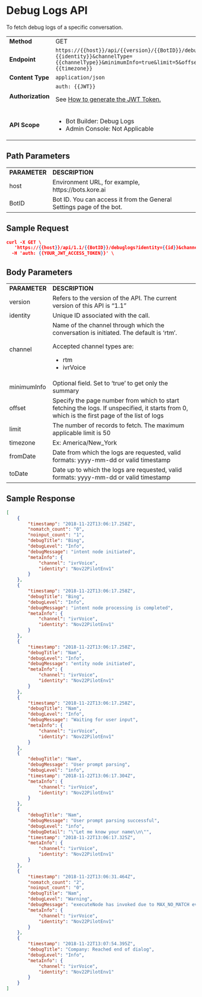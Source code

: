# **Debug Logs API**

To fetch debug logs of a specific conversation.


<table>
  <tr>
   <td><strong>Method</strong>
   </td>
   <td>GET
   </td>
  </tr>
  <tr>
   <td><strong>Endpoint</strong>
   </td>
   <td><code>https://{{host}}/api/{{version}/{{BotID}}/debuglogs?identity={{identity}}&channelType={{channelType}}&minimumInfo=true&limit=5&offset=300&timezone={{timezone}}</code>
   </td>
  </tr>
  <tr>
   <td><strong>Content Type</strong>
   </td>
   <td><code>application/json</code>
   </td>
  </tr>
  <tr>
   <td><strong>Authorization</strong>
   </td>
   <td><code>auth: {{JWT}}</code>
<p>
See <a href="https://developer.kore.ai/docs/bots/api-guide/apis/#Generating_the_JWT_Token">How to generate the JWT Token.</a>
   </td>
  </tr>
  <tr>
   <td><strong>API Scope</strong>
   </td>
   <td>
<ul>

<li>Bot Builder: Debug Logs

<li>Admin Console: Not Applicable
</li>
</ul>
   </td>
  </tr>
</table>

## Path Parameters

<table>
  <tr>
   <td><strong>PARAMETER</strong>
   </td>
   <td><strong>DESCRIPTION</strong>
   </td>
  </tr>
  <tr>
   <td>host
   </td>
   <td>Environment URL, for example, https://bots.kore.ai
   </td>
  </tr>
  <tr>
   <td>BotID
   </td>
   <td>Bot ID. You can access it from the General Settings page of the bot.
   </td>
  </tr>
</table>

## Sample Request


```json
curl -X GET \
   'https://{{host}}/api/1.1/{{BotID}}/debuglogs?identity={{id}}&channelType=ivrVoice&minimumInfo=true&limit=5&offset=300&timezone=America/New_York' \  
  -H 'auth: {{YOUR_JWT_ACCESS_TOKEN}}' \
```



## Body Parameters

<table>
  <tr>
   <td><strong>PARAMETER</strong>
   </td>
   <td><strong>DESCRIPTION</strong>
   </td>
  </tr>
  <tr>
   <td>version
   </td>
   <td>Refers to the version of the API. The current version of this API is “1.1”
   </td>
  </tr>
  <tr>
   <td>identity
   </td>
   <td>Unique ID associated with the call.
   </td>
  </tr>
  <tr>
   <td>channel
   </td>
   <td>Name of the channel through which the conversation is initiated. The default is ‘rtm’.
<p>
Accepted channel types are:
<ul>

<li>rtm

<li>ivrVoice
</li>
</ul>
   </td>
  </tr>
  <tr>
   <td>minimumInfo
   </td>
   <td>Optional field. Set to ‘true’ to get only the summary
   </td>
  </tr>
  <tr>
   <td>offset
   </td>
   <td>Specify the page number from which to start fetching the logs. If unspecified, it starts from 0, which is the first page of the list of logs
   </td>
  </tr>
  <tr>
   <td>limit
   </td>
   <td>The number of records to fetch. The maximum applicable limit is 50
   </td>
  </tr>
  <tr>
   <td>timezone
   </td>
   <td>Ex: America/New_York
   </td>
  </tr>
  <tr>
   <td>fromDate
   </td>
   <td>Date from which the logs are requested, valid formats: yyyy-mm-dd or valid timestamp
   </td>
  </tr>
  <tr>
   <td>toDate
   </td>
   <td>Date up to which the logs are requested, valid formats: yyyy-mm-dd or valid timestamp
   </td>
  </tr>
</table>

## Sample Response


```json
[
    {
        "timestamp": "2018-11-22T13:06:17.258Z",
        "nomatch_count": "0",
        "noinput_count": "1",
        "debugTitle": "Bing",
        "debugLevel": "Info",
        "debugMessage": "intent node initiated",
        "metaInfo": {
            "channel": "ivrVoice",
            "identity": "Nov22PilotEnv1"
        }
    },
    {
        "timestamp": "2018-11-22T13:06:17.258Z",
        "debugTitle": "Bing",
        "debugLevel": "Info",
        "debugMessage": "intent node processing is completed",
        "metaInfo": {
            "channel": "ivrVoice",
            "identity": "Nov22PilotEnv1"
        }
    },
    {
        "timestamp": "2018-11-22T13:06:17.258Z",
        "debugTitle": "Nam",
        "debugLevel": "Info",
        "debugMessage": "entity node initiated",
        "metaInfo": {
            "channel": "ivrVoice",
            "identity": "Nov22PilotEnv1"
        }
    },
    {
        "timestamp": "2018-11-22T13:06:17.258Z",
        "debugTitle": "Nam",
        "debugLevel": "Info",
        "debugMessage": "Waiting for user input",
        "metaInfo": {
            "channel": "ivrVoice",
            "identity": "Nov22PilotEnv1"
        }
    },
    {
        "debugTitle": "Nam",
        "debugMessage": "User prompt parsing",
        "debugLevel": "info",
        "timestamp": "2018-11-22T13:06:17.304Z",
        "metaInfo": {
            "channel": "ivrVoice",
            "identity": "Nov22PilotEnv1"
        }
    },
    {
        "debugTitle": "Nam",
        "debugMessage": "User prompt parsing successful",
        "debugLevel": "info",
        "debugDetail": "\"Let me know your name\\n\"",
        "timestamp": "2018-11-22T13:06:17.325Z",
        "metaInfo": {
            "channel": "ivrVoice",
            "identity": "Nov22PilotEnv1"
        }
    },
    {
        "timestamp": "2018-11-22T13:06:31.464Z",
        "nomatch_count": "2",
        "noinput_count": "0",
        "debugTitle": "Nam",
        "debugLevel": "Warning",
        "debugMessage": "executeNode has invoked due to MAX_NO_MATCH event",
        "metaInfo": {
            "channel": "ivrVoice",
            "identity": "Nov22PilotEnv1"
        }
    },
    {
        "timestamp": "2018-11-22T13:07:54.395Z",
        "debugTitle": "Company: Reached end of dialog",
        "debugLevel": "Info",
        "metaInfo": {
            "channel": "ivrVoice",
            "identity": "Nov22PilotEnv1"
        }
    }
]
